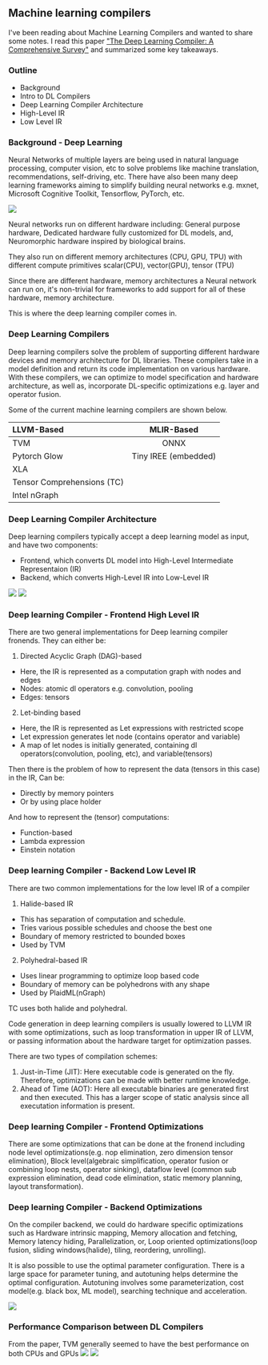 <!-- ---
title: "Machine learning compilers"
date: 2022-11-14
--- -->

## Machine learning compilers


I've been reading about Machine Learning Compilers and wanted to share some notes. I read this paper ["The Deep Learning Compiler: A Comprehensive Survey"](https://arxiv.org/abs/2002.03794) and summarized some key takeaways.



### Outline
- Background
- Intro to DL Compilers
- Deep Learning Compiler Architecture
- High-Level IR
- Low Level IR



### Background - Deep Learning
Neural Networks of multiple layers are being used in natural language processing, computer vision, etc to solve problems like machine translation, recommendations, self-driving, etc. 
There have also been many deep learning frameworks aiming to simplify building neural networks e.g. mxnet, Microsoft Cognitive Toolkit, Tensorflow, PyTorch, etc.

<img src="http://teimilola.github.io/resources/dl_frameworks.jpeg">



Neural networks run on different hardware including: General purpose hardware, Dedicated hardware fully customized for DL models, and, Neuromorphic hardware inspired by biological brains.

They also run on different memory architectures (CPU, GPU, TPU) with different compute primitives scalar(CPU), vector(GPU), tensor (TPU)


Since there are different hardware, memory architectures a Neural network can run on, it's non-trivial for frameworks to add support for all of these hardware, memory architecture.

This is where the deep learning compiler comes in.





### Deep Learning Compilers
Deep learning compilers solve the problem of supporting different hardware devices and memory architecture for DL libraries. These compilers take in a model definition and return its code implementation on various hardware. With these compilers, we can optimize to model specification and hardware architecture, as well as, incorporate DL-specific optimizations e.g. layer and operator fusion.

Some of the current machine learning compilers are shown below.

| LLVM-Based      | MLIR-Based |
| :---        |    :----:   |        
| TVM      | ONNX      | 
| Pytorch Glow   | Tiny IREE (embedded)        | 
|XLA| |
|Tensor Comprehensions (TC)| |
|Intel nGraph| |




### Deep Learning Compiler Architecture
Deep learning compilers typically accept a deep learning model as input, and have two components:
- Frontend, which converts DL model into High-Level Intermediate Representaion (IR)
- Backend, which converts High-Level IR into Low-Level IR



<img src="http://teimilola.github.io/resources/simplified_dl_compiler.jpeg">


<img src="http://teimilola.github.io/resources/dl_compiler_achitecture.jpeg">



### Deep learning Compiler - Frontend High Level IR
There are two general implementations for Deep learning compiler fronends. They can either be:
1. Directed Acyclic Graph (DAG)-based
- Here, the IR is represented as a computation graph with nodes and edges
- Nodes: atomic dl operators e.g. convolution, pooling
- Edges: tensors
2. Let-binding based
- Here, the IR is represented as Let expressions with restricted scope
- Let expression generates let node (contains operator and variable)
- A map of let nodes is initially generated, containing dl operators(convolution, pooling, etc), and variable(tensors)


Then there is the problem of how to represent the data (tensors in this case) in the IR, Can be:
- Directly by memory pointers
- Or by using place holder

And how to represent the (tensor) computations:
- Function-based
- Lambda expression
- Einstein notation




### Deep learning Compiler - Backend Low Level IR
There are two common implementations for the low level IR of a compiler
1. Halide-based IR
- This has separation of computation and schedule. 
- Tries various possible schedules and choose the best one
- Boundary of memory restricted to bounded boxes
- Used by TVM
2. Polyhedral-based IR
- Uses linear programming to optimize loop based code
- Boundary of memory can be polyhedrons with any shape
- Used by PlaidML(nGraph)

TC uses both halide and polyhedral.

Code generation in deep learning compilers is usually lowered to LLVM IR with some optimizations, such as loop transformation in upper IR of LLVM, or passing information about the hardware target for optimization passes.

There are two types of compilation schemes:
1. Just-in-Time (JIT): Here executable code is generated on the fly. Therefore, optimizations can be made with better runtime knowledge.
2. Ahead of Time (AOT): Here all executable binaries are generated first and then executed. This has a larger scope of static analysis since all executation information is present.




### Deep learning Compiler - Frontend Optimizations
There are some optimizations that can be done at the fronend including node level optimizations(e.g. nop elimination, zero dimension tensor elimination), Block level(algebraic simplification, operator fusion or combining loop nests, operator sinking), dataflow level (common sub expression elimination, dead code elimination, static memory planning, layout transformation).




### Deep learning Compiler - Backend Optimizations
On the compiler backend, we could do hardware specific optimizations such as Hardware intrinsic mapping, Memory allocation and fetching, Memory latency hiding, Parallelization, or, Loop oriented optimizations(loop fusion, sliding windows(halide), tiling, reordering, unrolling).

It is also possible to use the optimal parameter configuration. There is a large space for parameter tuning, and autotuning helps determine the optimal configuration. Autotuning involves some parameterization, cost model(e.g. black box, ML model), searching technique and acceleration.




<img src="http://teimilola.github.io/resources/dl_compiler_backend_optimizations.jpeg">



### Performance Comparison between DL Compilers

From the paper, TVM generally seemed to have the best performance on both CPUs and GPUs
<img src="http://teimilola.github.io/resources/dl_compiler_perf_comp.jpeg">
<img src="http://teimilola.github.io/resources/dl_compiler_perf_comp_table.jpeg">

